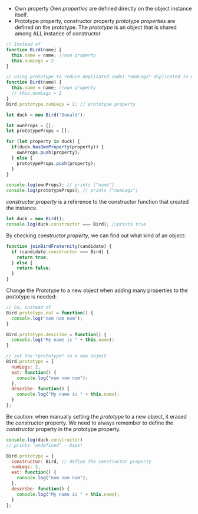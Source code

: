 * Own property
  *Own properties* are defined directly on the object instance itself.   
* Prototype property, constructor property
*prototype properties* are defined on the prototype. The *prototype* is an object 
that is shared among ALL instance of constructor. 
```javascript
// Instead of 
function Bird(name) {
  this.name = name; //own property
  this.numLegs = 2
}

// using prototype to reduce duplicated code( *numLegs* duplicated in each instance)
function Bird(name) {
  this.name = name; //own property
  // this.numLegs = 2
}
Bird.prototype.numLegs = 2; // prototype property

let duck = new Bird("Donald");

let ownProps = [];
let prototypeProps = [];

for (let property in duck) {
  if(duck.hasOwnProperty(property)) {
    ownProps.push(property);
  } else {
    prototypeProps.push(property);
  }
}

console.log(ownProps); // prints ["name"]
console.log(prototypeProps); // prints ["numLegs"]
```
*constructor property* is a reference to the constructor function that created the instance.
```javascript
let duck = new Bird();
console.log(duck.constructor === Bird); //prints true
```
By checking *constructor property*, we can find out what kind of an object:
```javascript
function joinBirdFraternity(candidate) {
  if (candidate.constructor === Bird) {
    return true;
  } else {
    return false;
  }
}
```
Change the *Prototype* to a new object when adding many properties to the prototype is needed:
```javascript
// So, instead of 
Bird.prototype.eat = function() {
  console.log("nom nom nom");
}

Bird.prototype.describe = function() {
  console.log("My name is " + this.name);
}

// set the *prototype* to a new object 
Bird.prototype = {
  numLegs: 2, 
  eat: function() {
    console.log("nom nom nom");
  },
  describe: function() {
    console.log("My name is " + this.name);
  }
};
```
Be caution: when manually setting the *prototype* to a new object, it erased the *constructor* property.
We need to always remember to define the *constructor* property in the prototype property.
```javascript
console.log(duck.constructor)
// prints ‘undefined’ - Oops!

Bird.prototype = {
  constructor: Bird, // define the constructor property
  numLegs: 2,
  eat: function() {
    console.log("nom nom nom");
  },
  describe: function() {
    console.log("My name is " + this.name); 
  }
};
```
